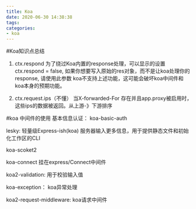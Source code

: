 ```yaml
---
title: Koa
date: 2020-06-30 14:38:38
tags:
categories: 
- koa
---
```


#Koa知识点总结

1. ctx.respond
为了绕过Koa内置的response处理，可以显示的设置ctx.respond = false,
如果你想要写入原始的res对象，而不是让koa处理你的response, 请使用此参数
koa不支持上述功能，这可能会破坏koa中间件和koa本身的预期功能。

2. ctx.request.ips（不懂）
 当X-forwarded-For 存在并且app.proxy被启用时，这些ips的数据被返回。从上游-》下游排序


#koa 中间件的使用
基本信息认证： koa-basic-auth

lesky: 轻量级Express-ish(koa) 服务器输入更多信息，用于提供静态文件和初始化工作区的CLI

koa-scoket2

koa-connect  挂在express/Connect中间件

koa2-validation: 用于校验输入值

koa-exception： koa异常处理

koa2-request-middleware: koa请求中间件





